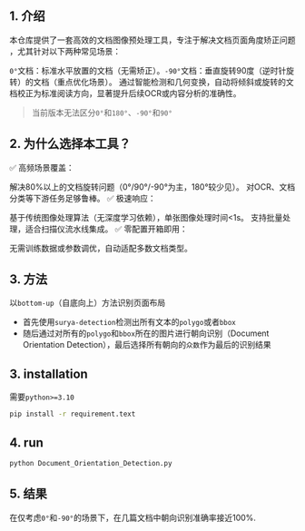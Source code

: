 
## 1. 介绍
本仓库提供了一套高效的文档图像预处理工具，专注于解决 ​​文档页面角度矫正问题​​，尤其针对以下两种常见场景：

​​`0°`文档​​：标准水平放置的文档（无需矫正）。
​​`-90°`文档​​：垂直旋转90度（逆时针旋转）的文档（重点优化场景）。
通过智能检测和几何变换，自动将倾斜或旋转的文档校正为标准阅读方向，显著提升后续OCR或内容分析的准确性。

> 当前版本​​无法区分`0°`和`180°`​​、​`​-90°`和`90°​​`

## 2. 为什么选择本工具？​​
✅ ​​高频场景覆盖​​：

解决80%以上的文档旋转问题（0°/90°/-90°为主，180°较少见）。
对OCR、文档分类等下游任务足够鲁棒。
✅ ​​极速响应​​：

基于传统图像处理算法（无深度学习依赖），单张图像处理时间<1s。
支持批量处理，适合扫描仪流水线集成。
✅ ​​零配置开箱即用​​：

无需训练数据或参数调优，自动适配多数文档类型。

## 3. 方法
以`bottom-up`（自底向上）方法识别页面布局
* 首先使用`surya-detection`检测出所有文本的`polygo`或者`bbox`
* 随后通过对所有的`polygo`和`bbox`所在的图片进行朝向识别（Document Orientation Detection），最后选择所有朝向的`众数`作为最后的识别结果

## 3. installation
需要`python>=3.10`
```cmd
pip install -r requirement.text
```

## 4. run
```cmd
python Document_Orientation_Detection.py
```

## 5. 结果
在仅考虑​​`0°`和​​`-90°`的场景下，在几篇文档中朝向识别准确率接近100%.